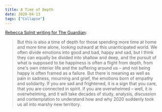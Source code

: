 ```yaml
---
title: A Time of Depth
date: 2020-04-13
tags: ["Collapse"]
---
```


[Rebecca Solnit writing for The Guardian](https://www.theguardian.com/world/2020/apr/07/what-coronavirus-can-teach-us-about-hope-rebecca-solnit):

<!--x-->

> But this is also a time of depth for those spending more time at home and more time alone, looking outward at this unanticipated world. We often divide emotions into good and bad, happy and sad, but I think they can equally be divided into shallow and deep, and the pursuit of what is supposed to be happiness is often a flight from depth, from one's own interior life and the suffering around us – and not being happy is often framed as a failure. But there is meaning as well as pain in sadness, mourning and grief, the emotions born of empathy and solidarity. If you are sad and frightened, it is a sign that you care, that you are connected in spirit. If you are overwhelmed – well, it is overwhelming, and it will take decades of study, analysis, discussion and contemplation to understand how and why 2020 suddenly took us all into marshy new territory.
